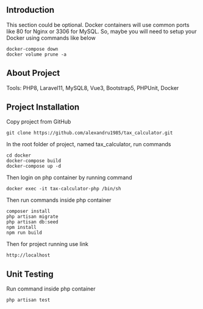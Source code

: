 ## Introduction

This section could be optional. Docker containers will use common ports like 80 for Nginx or 3306 for MySQL. 
So, maybe you will need to setup your Docker using commands like below

```
docker-compose down
docker volume prune -a
```

## About Project

Tools: PHP8, Laravel11, MySQL8, Vue3, Bootstrap5, PHPUnit, Docker

## Project Installation 

Copy project from GitHub 

```
git clone https://github.com/alexandru1985/tax_calculator.git
```

In the root folder of project, named tax_calculator, run commands

```
cd docker 
docker-compose build 
docker-compose up -d 
```

Then login on php container by running command

```
docker exec -it tax-calculator-php /bin/sh 
```

Then run commands inside php container 

```
composer install
php artisan migrate
php artisan db:seed
npm install
npm run build
```

Then for project running use link

```
http://localhost
```

## Unit Testing

Run command inside php container

```
php artisan test
```
